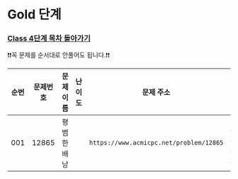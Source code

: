 # Gold 단계

### [Class 4단계 목차 돌아가기](../README.md)

❗️❗️꼭 문제를 순서대로 안풀어도 됩니다.❗️❗️

| 순번  | 문제번호  |  문제이름  |                                 난이도                                  |                    문제 주소                    |            풀이링크            | 상태  | 개인적인 난이도 |
|:---:|:-----:|:------:|:--------------------------------------------------------------------:|:-------------------------------------------:|:--------------------------:|:---------:|:------:|
| 001 | 12865 | 평범한 배낭 | <img src ="https://static.solved.ac/tier_small/11.svg" width = "15"> | ```https://www.acmicpc.net/problem/12865``` | [바로 가기](./평범한배낭/README.md) |![DONE](https://img.shields.io/badge/DONE-brightgreen) |★★★☆☆|